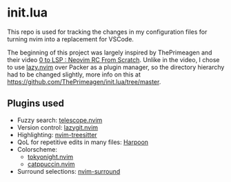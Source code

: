 # init.lua
This repo is used for tracking the changes in my configuration files for turning nvim into a replacement for VSCode.

The beginning of this project was largely inspired by ThePrimeagen and their video [0 to LSP : Neovim RC From Scratch](https://www.youtube.com/watch?v=w7i4amO_zaE).
Unlike in the video, I chose to use [lazy.nvim](https://github.com/folke/lazy.nvim) over Packer as a plugin manager, 
so the directory hierarchy had to be changed slightly, more info on this at https://github.com/ThePrimeagen/init.lua/tree/master.

## Plugins used
- Fuzzy search: [telescope.nvim](https://github.com/nvim-telescope/telescope.nvim)
- Version control: [lazygit.nvim](https://github.com/kdheepak/lazygit.nvim)
- Highlighting: [nvim-treesitter](https://github.com/nvim-treesitter/nvim-treesitter)
- QoL for repetitive edits in many files: [Harpoon](https://github.com/ThePrimeagen/harpoon/tree/harpoon2)
- Colorscheme: 
    - [tokyonight.nvim](https://github.com/folke/tokyonight.nvim)
    - [catppuccin.nvim](https://github.com/catppuccin/nvim)
- Surround selections: [nvim-surround](https://github.com/kylechui/nvim-surround)
